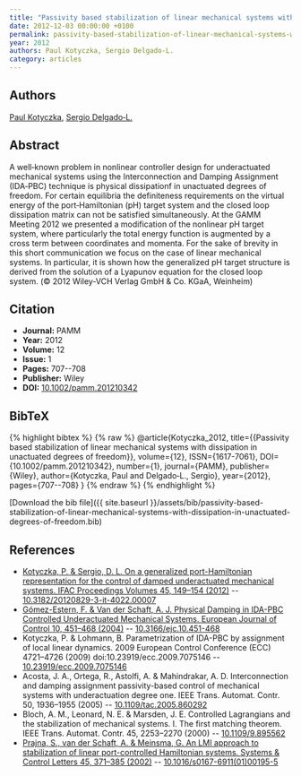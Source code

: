 ```yaml
---
title: "Passivity based stabilization of linear mechanical systems with dissipation in unactuated degrees of freedom"
date: 2012-12-03 00:00:00 +0100
permalink: passivity-based-stabilization-of-linear-mechanical-systems-with-dissipation-in-unactuated-degrees-of-freedom
year: 2012
authors: Paul Kotyczka, Sergio Delgado‐L.
category: articles
---
```

 
## Authors
[Paul Kotyczka](authors/paul-kotyczka), [Sergio Delgado‐L.](authors/sergio-delgado-l)
 
## Abstract
A well‐known problem in nonlinear controller design for underactuated mechanical systems using the Interconnection and Damping Assignment (IDA‐PBC) technique is physical dissipationf in unactuated degrees of freedom. For certain equilibria the definiteness requirements on the virtual energy of the port‐Hamiltonian (pH) target system and the closed loop dissipation matrix can not be satisfied simultaneously. At the GAMM Meeting 2012 we presented a modification of the nonlinear pH target system, where particularly the total energy function is augmented by a cross term between coordinates and momenta. For the sake of brevity in this short communication we focus on the case of linear mechanical systems. In particular, it is shown how the generalized pH target structure is derived from the solution of a Lyapunov equation for the closed loop system. (© 2012 Wiley‐VCH Verlag GmbH &amp; Co. KGaA, Weinheim)
 
## Citation
- **Journal:** PAMM
- **Year:** 2012
- **Volume:** 12
- **Issue:** 1
- **Pages:** 707--708
- **Publisher:** Wiley
- **DOI:** [10.1002/pamm.201210342](https://doi.org/10.1002/pamm.201210342)
 
## BibTeX
{% highlight bibtex %}
{% raw %}
@article{Kotyczka_2012,
  title={{Passivity based stabilization of linear mechanical systems with dissipation in unactuated degrees of freedom}},
  volume={12},
  ISSN={1617-7061},
  DOI={10.1002/pamm.201210342},
  number={1},
  journal={PAMM},
  publisher={Wiley},
  author={Kotyczka, Paul and Delgado‐L., Sergio},
  year={2012},
  pages={707--708}
}
{% endraw %}
{% endhighlight %}
 
[Download the bib file]({{ site.baseurl }}/assets/bib/passivity-based-stabilization-of-linear-mechanical-systems-with-dissipation-in-unactuated-degrees-of-freedom.bib)
 
## References
- [Kotyczka, P. & Sergio, D. L. On a generalized port-Hamiltonian representation for the control of damped underactuated mechanical systems. IFAC Proceedings Volumes 45, 149–154 (2012)](on-a-generalized-port-hamiltonian-representation-for-the-control-of-damped-underactuated-mechanical-systems) -- [10.3182/20120829-3-it-4022.00007](https://doi.org/10.3182/20120829-3-it-4022.00007)
- [Gómez-Estern, F. & Van der Schaft, A. J. Physical Damping in IDA-PBC Controlled Underactuated Mechanical Systems. European Journal of Control 10, 451–468 (2004)](physical-damping-in-ida-pbc-controlled-underactuated-mechanical-systems) -- [10.3166/ejc.10.451-468](https://doi.org/10.3166/ejc.10.451-468)
- Kotyczka, P. & Lohmann, B. Parametrization of IDA-PBC by assignment of local linear dynamics. 2009 European Control Conference (ECC) 4721–4726 (2009) doi:10.23919/ecc.2009.7075146 -- [10.23919/ecc.2009.7075146](https://doi.org/10.23919/ecc.2009.7075146)
- Acosta, J. A., Ortega, R., Astolfi, A. & Mahindrakar, A. D. Interconnection and damping assignment passivity-based control of mechanical systems with underactuation degree one. IEEE Trans. Automat. Contr. 50, 1936–1955 (2005) -- [10.1109/tac.2005.860292](https://doi.org/10.1109/tac.2005.860292)
- Bloch, A. M., Leonard, N. E. & Marsden, J. E. Controlled Lagrangians and the stabilization of mechanical systems. I. The first matching theorem. IEEE Trans. Automat. Contr. 45, 2253–2270 (2000) -- [10.1109/9.895562](https://doi.org/10.1109/9.895562)
- [Prajna, S., van der Schaft, A. & Meinsma, G. An LMI approach to stabilization of linear port-controlled Hamiltonian systems. Systems &amp; Control Letters 45, 371–385 (2002)](an-lmi-approach-to-stabilization-of-linear-port-controlled-hamiltonian-systems) -- [10.1016/s0167-6911(01)00195-5](https://doi.org/10.1016/s0167-6911(01)00195-5)


